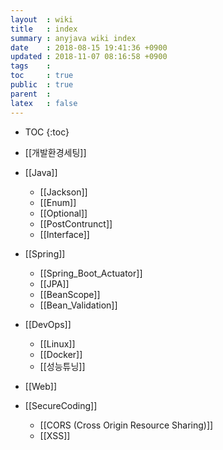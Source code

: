 ```yaml
---
layout  : wiki
title   : index
summary : anyjava wiki index 
date    : 2018-08-15 19:41:36 +0900
updated : 2018-11-07 08:16:58 +0900
tags    :
toc     : true
public  : true
parent  :
latex   : false
---
```

* TOC
{:toc}

* [[개발환경세팅]]
* [[Java]]
	* [[Jackson]] 
	* [[Enum]]
	* [[Optional]]
	* [[PostContrunct]]
	* [[Interface]]
* [[Spring]]
	* [[Spring_Boot_Actuator]]
	* [[JPA]] 
	* [[BeanScope]]
	* [[Bean_Validation]]
* [[DevOps]]
	* [[Linux]]
	* [[Docker]]
	* [[성능튜닝]]
* [[Web]]
* [[SecureCoding]] 
	* [[CORS (Cross Origin Resource Sharing)]]
	* [[XSS]]
